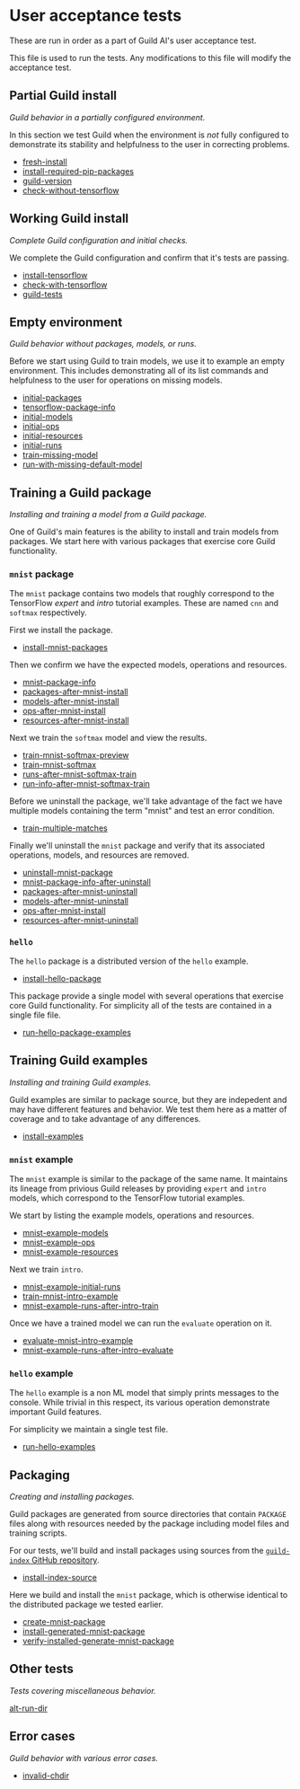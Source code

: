 # User acceptance tests

These are run in order as a part of Guild AI's user acceptance test.

This file is used to run the tests. Any modifications to this file
will modify the acceptance test.

## Partial Guild install

*Guild behavior in a partially configured environment.*

In this section we test Guild when the environment is *not* fully
configured to demonstrate its stability and helpfulness to the user in
correcting problems.

- [fresh-install](fresh-install.md)
- [install-required-pip-packages](install-required-pip-packages.md)
- [guild-version](guild-version.md)
- [check-without-tensorflow](check-without-tensorflow.md)

## Working Guild install

*Complete Guild configuration and initial checks.*

We complete the Guild configuration and confirm that it's tests are
passing.

- [install-tensorflow](install-tensorflow.md)
- [check-with-tensorflow](check-with-tensorflow.md)
- [guild-tests](guild-tests.md)

## Empty environment

*Guild behavior without packages, models, or runs.*

Before we start using Guild to train models, we use it to example an
empty environment. This includes demonstrating all of its list
commands and helpfulness to the user for operations on missing models.

- [initial-packages](initial-packages.md)
- [tensorflow-package-info](tensorflow-package-info.md)
- [initial-models](initial-models.md)
- [initial-ops](initial-ops.md)
- [initial-resources](initial-resources.md)
- [initial-runs](initial-runs.md)
- [train-missing-model](train-missing-model.md)
- [run-with-missing-default-model](run-with-missing-default-model.md)

## Training a Guild package

*Installing and training a model from a Guild package.*

One of Guild's main features is the ability to install and train
models from packages. We start here with various packages that
exercise core Guild functionality.

### `mnist` package

The `mnist` package contains two models that roughly correspond to the
TensorFlow *expert* and *intro* tutorial examples. These are named
`cnn` and `softmax` respectively.

First we install the package.

- [install-mnist-packages](install-mnist-packages.md)

Then we confirm we have the expected models, operations and resources.

- [mnist-package-info](mnist-package-info.md)
- [packages-after-mnist-install](packages-after-mnist-install.md)
- [models-after-mnist-install](models-after-mnist-install.md)
- [ops-after-mnist-install](ops-after-mnist-install.md)
- [resources-after-mnist-install](resources-after-mnist-install.md)

Next we train the `softmax` model and view the results.

- [train-mnist-softmax-preview](train-mnist-softmax-preview.md)
- [train-mnist-softmax](train-mnist-softmax.md)
- [runs-after-mnist-softmax-train](runs-after-mnist-softmax-train.md)
- [run-info-after-mnist-softmax-train](run-info-after-mnist-softmax-train.md)

Before we uninstall the package, we'll take advantage of the fact we
have multiple models containing the term "mnist" and test an error
condition.

- [train-multiple-matches](train-multiple-matches.md)

Finally we'll uninstall the `mnist` package and verify that its
associated operations, models, and resources are removed.

- [uninstall-mnist-package](uninstall-mnist-package.md)
- [mnist-package-info-after-uninstall](mnist-package-info-after-uninstall.md)
- [packages-after-mnist-uninstall](packages-after-mnist-uninstall.md)
- [models-after-mnist-uninstall](models-after-mnist-install.md)
- [ops-after-mnist-install](ops-after-mnist-install.md)
- [resources-after-mnist-uninstall](resources-after-mnist-uninstall.md)

### `hello`

The `hello` package is a distributed version of the `hello`
example.

- [install-hello-package](install-hello-package.md)

This package provide a single model with several operations that
exercise core Guild functionality. For simplicity all of the tests are
contained in a single file file.

- [run-hello-package-examples](run-hello-package-examples.md)

## Training Guild examples

*Installing and training Guild examples.*

Guild examples are similar to package source, but they are indepedent
and may have different features and behavior. We test them here as a
matter of coverage and to take advantage of any differences.

- [install-examples](install-examples.md)

### `mnist` example

The `mnist` example is similar to the package of the same name. It
maintains its lineage from privious Guild releases by providing
`expert` and `intro` models, which correspond to the TensorFlow
tutorial examples.

We start by listing the example models, operations and resources.

- [mnist-example-models](mnist-example-models.md)
- [mnist-example-ops](mnist-example-ops.md)
- [mnist-example-resources](mnist-example-resources.md)

Next we train `intro`.

- [mnist-example-initial-runs](mnist-example-initial-runs.md)
- [train-mnist-intro-example](train-mnist-intro-example.md)
- [mnist-example-runs-after-intro-train](mnist-example-runs-after-intro-train.md)

Once we have a trained model we can run the `evaluate` operation on
it.

- [evaluate-mnist-intro-example](evaluate-mnist-intro-example.md)
- [mnist-example-runs-after-intro-evaluate](mnist-example-runs-after-intro-evaluate.md)

### `hello` example

The `hello` example is a non ML model that simply prints messages to
the console. While trivial in this respect, its various operation
demonstrate important Guild features.

For simplicity we maintain a single test file.

- [run-hello-examples](run-hello-examples.md)

## Packaging

*Creating and installing packages.*

Guild packages are generated from source directories that contain
`PACKAGE` files along with resources needed by the package including
model files and training scripts.

For our tests, we'll build and install packages using sources from the
[`guild-index` GitHub repository](https://github.com/guildai/index).

- [install-index-source](install-index-source.md)

Here we build and install the `mnist` package, which is otherwise
identical to the distributed package we tested earlier.

- [create-mnist-package](create-mnist-package.md)
- [install-generated-mnist-package](install-generated-mnist-package.md)
- [verify-installed-generate-mnist-package](verify-installed-generate-mnist-package.md)

## Other tests

*Tests covering miscellaneous behavior.*

[alt-run-dir](alt-run-dir.md)

## Error cases

*Guild behavior with various error cases.*

- [invalid-chdir](invalid-chdir.md)
